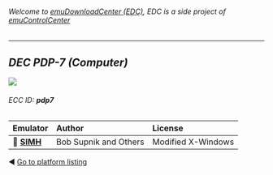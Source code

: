 ###### Welcome to [emuDownloadCenter (EDC)](https://github.com/PhoenixInteractiveNL/emuDownloadCenter/wiki/), EDC is a side project of [emuControlCenter](https://github.com/PhoenixInteractiveNL/emuControlCenter/wiki/)
***
## _DEC PDP-7 (Computer)_
![](https://raw.githubusercontent.com/wiki/PhoenixInteractiveNL/emuDownloadCenter/images_platform/ecc_pdp7_teaser.png)
###### ECC ID: **pdp7**

| Emulator   | Author      | License     |
|:-----------|:------------|:------------|
| :file_folder: [**SIMH**](https://github.com/PhoenixInteractiveNL/emuDownloadCenter/wiki/Emulator-simh#menu) | Bob Supnik and Others | Modified X-Windows |

:arrow_backward: [Go to platform listing](https://github.com/PhoenixInteractiveNL/emuDownloadCenter/wiki/EDC-Platform-List)
